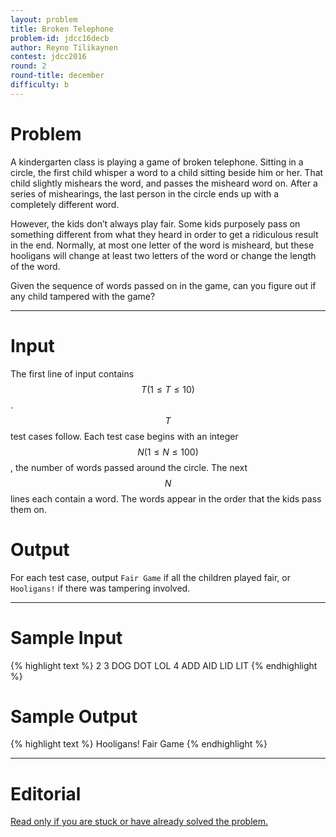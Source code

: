 ```yaml
---
layout: problem
title: Broken Telephone
problem-id: jdcc16decb
author: Reyno Tilikaynen
contest: jdcc2016
round: 2
round-title: december
difficulty: b
---
```


# Problem
A kindergarten class is playing a game of broken telephone. Sitting in a circle, the first child whisper a word to a child sitting beside him or her. That child slightly mishears the word, and passes the misheard word on. After a series of mishearings, the last person in the circle ends up with a completely different word.

However, the kids don’t always play fair. Some kids purposely pass on something different from what they heard in order to get a ridiculous result in the end. Normally, at most one letter of the word is misheard, but these hooligans will change at least two letters of the word or change the length of the word.

Given the sequence of words passed on in the game, can you figure out if any child tampered with the game?

---

# Input
The first line of input contains $$T (1 \leq T \leq 10)$$. $$T$$ test cases follow. Each test case begins with an integer $$N (1 \leq N \leq 100)$$, the number of words passed around the circle. The next $$N$$ lines each contain a word. The words appear in the order that the kids pass them on.

# Output
For each test case, output `Fair Game` if all the children played fair, or `Hooligans!` if there was tampering involved.

---

# Sample Input
{% highlight text %}
2
3
DOG
DOT
LOL
4
ADD
AID
LID
LIT
{% endhighlight %}

# Sample Output
{% highlight text %}
Hooligans!
Fair Game
{% endhighlight %}

---

# Editorial
[Read only if you are stuck or have already solved the problem.](/cpt-editorials/jdcc/2016/december/b)